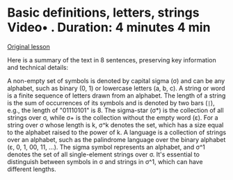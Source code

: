 # Basic definitions, letters, strings Video• . Duration: 4 minutes 4 min

[Original lesson](https://www.coursera.org/learn/uol-fundamentals-of-computer-science/lecture/1Dj9m/basic-definitions-letters-strings)

Here is a summary of the text in 8 sentences, preserving key information and technical details:

A non-empty set of symbols is denoted by capital sigma (σ) and can be any alphabet, such as binary (0, 1) or lowercase letters (a, b, c). A string or word is a finite sequence of letters drawn from an alphabet. The length of a string is the sum of occurrences of its symbols and is denoted by two bars (`|`), e.g., the length of "01110101" is 8. The sigma-star (σ*) is the collection of all strings over σ, while σ+ is the collection without the empty word (ε). For a string over σ whose length is k, σ^k denotes the set, which has a size equal to the alphabet raised to the power of k. A language is a collection of strings over an alphabet, such as the palindrome language over the binary alphabet (ε, 0, 1, 00, 11, ...). The sigma symbol represents an alphabet, and σ^1 denotes the set of all single-element strings over σ. It's essential to distinguish between symbols in σ and strings in σ^1, which can have different lengths.

